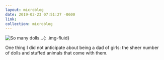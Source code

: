```yaml
---
layout: microblog
date: 2019-02-23 07:51:27 -0600
link: 
collection: microblog
---
```

![So many dolls...](https://brianlundin.com/images/microblog/2019-02-23_07-51-09.jpeg){: .img-fluid}

One thing I did not anticipate about being a dad of girls: the sheer number of dolls and stuffed animals that come with them.
